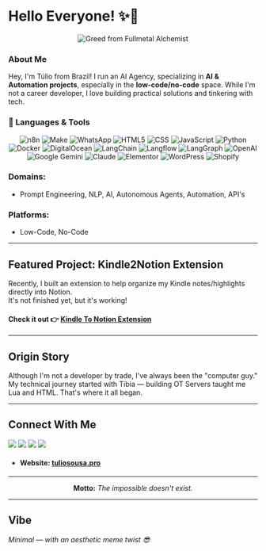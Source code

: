# Hello Everyone! ✨🤙

<p align="center">
  <img src="https://images-wixmp-ed30a86b8c4ca887773594c2.wixmp.com/f/ce3fc759-9902-4a0d-abba-64146ce9d04a/dg2mur-7cf214d8-d31a-4c95-ada8-ba32f843205e.png?token=eyJ0eXAiOiJKV1QiLCJhbGciOiJIUzI1NiJ9.eyJzdWIiOiJ1cm46YXBwOjdlMGQxODg5ODIyNjQzNzNhNWYwZDQxNWVhMGQyNmUwIiwiaXNzIjoidXJuOmFwcDo3ZTBkMTg4OTgyMjY0MzczYTVmMGQ0MTVlYTBkMjZlMCIsIm9iaiI6W1t7InBhdGgiOiJcL2ZcL2NlM2ZjNzU5LTk5MDItNGEwZC1hYmJhLTY0MTQ2Y2U5ZDA0YVwvZGcybXVyLTdjZjIxNGQ4LWQzMWEtNGM5NS1hZGE4LWJhMzJmODQzMjA1ZS5wbmcifV1dLCJhdWQiOlsidXJuOnNlcnZpY2U6ZmlsZS5kb3dubG9hZCJdfQ.4Gvf-93CbFc43QRrkyLiYReO86shR70c4whxAkkPyiU" alt="Greed from Fullmetal Alchemist">
</p>


### About Me

Hey, I'm Túlio from Brazil! I run an AI Agency, specializing in **AI & Automation projects**, especially in the **low-code/no-code** space. While I'm not a career developer, I love building practical solutions and tinkering with tech.

### 🧰 Languages & Tools
<p align="center"> <img src="https://img.shields.io/badge/n8n-EA4B71.svg?style=for-the-badge&logo=n8n&logoColor=white" alt="n8n"> <img src="https://img.shields.io/badge/Make-6D00CC.svg?style=for-the-badge&logo=Make&logoColor=white" alt="Make"> <img src="https://img.shields.io/badge/WhatsApp-25D366.svg?style=for-the-badge&logo=WhatsApp&logoColor=white" alt="WhatsApp"> <img src="https://img.shields.io/badge/HTML5-E34F26.svg?style=for-the-badge&logo=HTML5&logoColor=white" alt="HTML5"> <img src="https://img.shields.io/badge/CSS-663399.svg?style=for-the-badge&logo=CSS&logoColor=white" alt="CSS"> <img src="https://img.shields.io/badge/JavaScript-F7DF1E.svg?style=for-the-badge&logo=JavaScript&logoColor=black" alt="JavaScript"> <img src="https://img.shields.io/badge/Python-3776AB.svg?style=for-the-badge&logo=Python&logoColor=white" alt="Python"> <img src="https://img.shields.io/badge/Docker-2496ED.svg?style=for-the-badge&logo=Docker&logoColor=white" alt="Docker"> <img src="https://img.shields.io/badge/DigitalOcean-0080FF.svg?style=for-the-badge&logo=DigitalOcean&logoColor=white" alt="DigitalOcean"> <img src="https://img.shields.io/badge/LangChain-1C3C3C.svg?style=for-the-badge&logo=LangChain&logoColor=white" alt="LangChain"> <img src="https://img.shields.io/badge/Langflow-000000.svg?style=for-the-badge&logo=Langflow&logoColor=white" alt="Langflow"> <img src="https://img.shields.io/badge/LangGraph-1C3C3C.svg?style=for-the-badge&logo=LangGraph&logoColor=white" alt="LangGraph"> <img src="https://img.shields.io/badge/OpenAI-412991.svg?style=for-the-badge&logo=OpenAI&logoColor=white" alt="OpenAI"> <img src="https://img.shields.io/badge/Google%20Gemini-8E75B2.svg?style=for-the-badge&logo=Google-Gemini&logoColor=white" alt="Google Gemini"> <img src="https://img.shields.io/badge/Claude-D97757.svg?style=for-the-badge&logo=Claude&logoColor=white" alt="Claude"> <img src="https://img.shields.io/badge/Elementor-92003B.svg?style=for-the-badge&logo=Elementor&logoColor=white" alt="Elementor"> <img src="https://img.shields.io/badge/WordPress-21759B.svg?style=for-the-badge&logo=WordPress&logoColor=white" alt="WordPress"> <img src="https://img.shields.io/badge/Shopify-7AB55C.svg?style=for-the-badge&logo=Shopify&logoColor=white" alt="Shopify"> </p>

### Domains:
- Prompt Engineering, NLP, AI, Autonomous Agents, Automation, API's

### Platforms:
- Low-Code, No-Code

---

## Featured Project: Kindle2Notion Extension

Recently, I built an extension to help organize my Kindle notes/highlights directly into Notion.  
It's not finished yet, but it's working!  
#### Check it out 👉 [Kindle To Notion Extension](https://github.com/tuliosousapro/Kindle-To-Notion-Extension)

---

## Origin Story

Although I'm not a developer by trade, I've always been the "computer guy."  
My technical journey started with Tibia — building OT Servers taught me Lua and HTML. That's where it all began.

---

## Connect With Me
<a href="https://instagram.com/tuliosousapro"><img src="https://img.shields.io/badge/Instagram-FF0069.svg?style=for-the-badge&logo=Instagram&logoColor=white"></a>
<a href="https://x.com/tuliosousapro"><img src="https://img.shields.io/badge/X-000000.svg?style=for-the-badge&logo=X&logoColor=white"></a>
<a href="https://tiktok.com/tuliosousapro"><img src="https://img.shields.io/badge/TikTok-000000.svg?style=for-the-badge&logo=TikTok&logoColor=white"></a>
<a href="https://tuliosousapro.substack.com"><img src="https://img.shields.io/badge/Substack-FF6719.svg?style=for-the-badge&logo=Substack&logoColor=white"></a>
- #### Website: [tuliosousa.pro](https://tuliosousa.pro)

---

<p align="center"><strong>Motto:</strong> <em>The impossible doesn't exist.</em></p>

---

## Vibe

*Minimal — with an aesthetic meme twist 😎*
